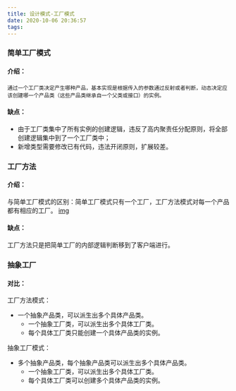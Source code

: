 ```yaml
---
title: 设计模式-工厂模式
date: 2020-10-06 20:36:57
tags:
---
```



### 简单工厂模式
#### 介绍： 
`通过一个工厂类决定产生哪种产品，基本实现是根据传入的参数通过反射或者判断，动态决定应该创建哪一个产品类（这些产品类继承自一个父类或接口）的实例。`

#### 缺点： 
* 由于工厂类集中了所有实例的创建逻辑，违反了高内聚责任分配原则，将全部创建逻辑集中到了一个工厂类中；
*  新增类型需要修改已有代码，违法开闭原则，扩展较差。

### 工厂方法
#### 介绍：
与简单工厂模式的区别：简单工厂模式只有一个工厂，工厂方法模式对每一个产品都有相应的工厂。
[img][1]
#### 缺点：
工厂方法只是把简单工厂的内部逻辑判断移到了客户端进行。

### 抽象工厂
#### 对比：
工厂方法模式：
*  一个抽象产品类，可以派生出多个具体产品类。
	*   一个抽象工厂类，可以派生出多个具体工厂类。 
	* 每个具体工厂类只能创建一个具体产品类的实例。

抽象工厂模式：
*  多个抽象产品类，每个抽象产品类可以派生出多个具体产品类。
	* 一个抽象工厂类，可以派生出多个具体工厂类。
	*  每个具体工厂类可以创建多个具体产品类的实例。

[1]:	https://user-gold-cdn.xitu.io/2017/3/2/907c982a4cefea5c44c612dafe09cc28?imageslim
